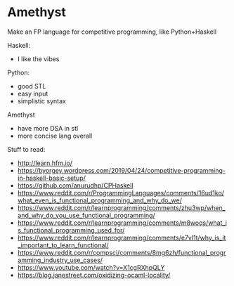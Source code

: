 # Amethyst
Make an FP language for competitive programming, like Python+Haskell

Haskell:
 - I like the vibes

Python:
 - good STL
 - easy input
 - simplistic syntax

Amethyst
 - have more DSA in stl
 - more concise lang overall

Stuff to read:
 - http://learn.hfm.io/
 - https://byorgey.wordpress.com/2019/04/24/competitive-programming-in-haskell-basic-setup/
 - https://github.com/anurudhp/CPHaskell
 - https://www.reddit.com/r/ProgrammingLanguages/comments/16ud1ko/what_even_is_functional_programming_and_why_do_we/
 - https://www.reddit.com/r/learnprogramming/comments/zhu3wp/when_and_why_do_you_use_functional_programming/
 - https://www.reddit.com/r/learnprogramming/comments/m8woqs/what_is_functional_programming_used_for/
 - https://www.reddit.com/r/learnprogramming/comments/e7vl1t/why_is_it_important_to_learn_functional/
 - https://www.reddit.com/r/compsci/comments/8mg6zh/functional_programming_industry_use_cases/
 - https://www.youtube.com/watch?v=X1cgRXhpQLY
 - https://blog.janestreet.com/oxidizing-ocaml-locality/

